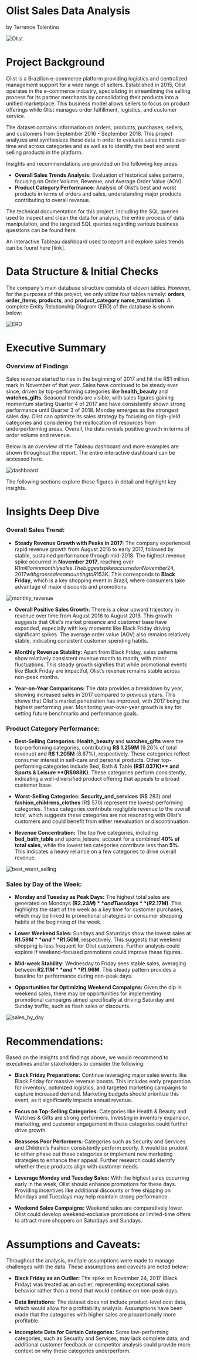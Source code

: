 # Olist Sales Data Analysis
by Terrence Tolentino

![Olist](images/olist.png)



# Project Background

Olist is a Brazilian e-commerce platform providing logistics and centralized management support for a wide range of sellers. Established in 2015, Olist operates in the e-commerce industry, specializing in streamlining the selling process for its partner merchants by consolidating their products into a unified marketplace. This business model allows sellers to focus on product offerings while Olist manages order fulfillment, logistics, and customer service.

The dataset contains information on orders, products, purchases, sellers, and customers from September 2016 - September 2018. This project analyzes and synthesizes these data in order to evaluate sales trends over time and across categories and as well as to identify the best and worst selling products in the platform.

Insights and recommendations are provided on the following key areas:
- **Overall Sales Trends Analysis:** Evaluation of historical sales patterns, focusing on Order Volume, Revenue, and Average Order Value (AOV). 
- **Product Category Performance:** Analysis of Olist’s best and worst products in
terms of orders and sales, understanding major products contributing to overall
revenue.

The technical documentation for this project, including the SQL queries used to inspect
and clean the data for analysis, the entire process of data manipulation, and the
targeted SQL queries regarding various business questions can be found here.

An interactive Tableau dashboard used to report and explore sales trends can be found here [link].



# Data Structure & Initial Checks

The company's main database structure consists of eleven tables. However, for the
purposes of this project, we only utilize four tables namely: **orders**, **order_items**,
**products**, and **product_category name_translation**. A complete Entity Relationship
Diagram (ERD) of the database is shown below:

![ERD](images/ERD.png)



# Executive Summary

### Overview of Findings

Sales revenue started to rise in the beginning of 2017 and hit the R$1 million mark in
November of that year. Sales have continued to be steady ever since, driven by
top-performing categories like **health_beauty** and **watches_gifts**. Seasonal trends are
visible, with sales figures gaining momentum starting Quarter 4 of 2017 and have
consistently shown strong performance until Quarter 3 of 2018. Monday emerges as the
strongest sales day. Olist can optimize its sales strategy by focusing on high-yield
categories and considering the reallocation of resources from underperforming areas.
Overall, the data reveals positive growth in terms of order volume and revenue.

Below is an overview of the Tableau dashboard and more examples are shown
throughout the report. The entire interactive dashboard can be accessed here.

![dashboard](images/dashboard.JPG)

The following sections explore these figures in detail and highlight key insights.



# Insights Deep Dive

### Overall Sales Trend:

* **Steady Revenue Growth with Peaks in 2017:** The company experienced rapid
revenue growth from August 2016 to early 2017, followed by stable, sustained
performance through mid-2018. The highest revenue spike occurred in
**November 2017**, reaching over R$1 million in monthly sales. The biggest spike
occurred on November 24, 2017 with gross sales amounting to R$153K. This
corresponds to **Black Friday**, which is a key shopping event in Brazil, where
consumers take advantage of major discounts and promotions.

![monthly_revenue](images/historical_monthly_revenue.png)
  
* **Overall Positive Sales Growth:** There is a clear upward trajectory in revenue
over time from August 2016 to August 2018. This growth suggests that Olist’s
market presence and customer base have expanded, especially with key
moments like Black Friday driving significant spikes. The average order value
(AOV) also remains relatively stable, indicating consistent customer spending
habits.
  
* **Monthly Revenue Stability:** Apart from Black Friday, sales patterns show
relatively consistent revenue month to month, with minor fluctuations. This steady
growth signifies that while promotional events like Black Friday are impactful,
Olist’s revenue remains stable across non-peak months.
  
* **Year-on-Year Comparisons:** The data provides a breakdown by year, showing
increased sales in 2017 compared to previous years. This shows that Olist's
market penetration has improved, with 2017 being the highest performing year.
Monitoring year-over-year growth is key for setting future benchmarks and
performance goals.



### Product Category Performance:

* **Best-Selling Categories:** **Health_beauty** and **watches_gifts** were the
top-performing categories, contributing **R$ 1.259M** (9.26% of total revenue) and
**R$ 1.205M** (8.87%), respectively. These categories reflect consumer interest in
self-care and personal products. Other top-performing categories include Bed,
Bath & Table **(R$1.037K)** and Sports & Leisure **(R$988K)**. These categories perform consistently, indicating a well-diversified product offering that appeals to
a broad customer base.
  
* **Worst-Selling Categories:** **Security_and_services** (R$ 283) and
**fashion_childrens_clothes** (R$ 570) represent the lowest-performing
categories. These categories contribute negligible revenue to the overall total,
which suggests these categories are not resonating with Olist’s customers and
could benefit from either reevaluation or discontinuation.
  
* **Revenue Concentration:** The top five categories, including **bed_bath_table** and
sports_leisure, account for a combined **40% of total sales**, while the lowest ten
categories contribute less than **5%**. This indicates a heavy reliance on a few
categories to drive overall revenue.

![best_worst_selling](images/best_worst_selling_products.JPG)



### Sales by Day of the Week:

* **Monday and Tuesday as Peak Days:** The highest total sales are generated on
Mondays **(R$2.23M)** and Tuesdays **(R$2.17M)**. This highlights the start of the
week as a key time for customer purchases, which may be linked to promotional
strategies or consumer shopping habits at the beginning of the week.
  
* **Lower Weekend Sales:** Sundays and Saturdays show the lowest sales at
**R$1.59M** and **R$1.50M**, respectively. This suggests that weekend shopping is
less frequent for Olist customers. Further analysis could explore if
weekend-focused promotions could improve these figures.
  
* **Mid-week Stability:** Wednesday to Friday sees stable sales, averaging between
**R$2.11M** and **R$1.96M**. This steady pattern provides a baseline for performance
during non-peak days.
  
* **Opportunities for Optimizing Weekend Campaigns:** Given the dip in weekend
sales, there may be opportunities for implementing promotional campaigns
aimed specifically at driving Saturday and Sunday traffic, such as flash sales or
discounts.

![sales_by_day](images/sales_by_day.JPG)



# Recommendations:

Based on the insights and findings above, we would recommend to executives and/or
stakeholders to consider the following:

* **Black Friday Preparations:** Continue leveraging major sales events like Black
Friday for massive revenue boosts. This includes early preparation for inventory,
optimized logistics, and targeted marketing campaigns to capture increased
demand. Marketing budgets should prioritize this event, as it significantly impacts
annual revenue.
  
* **Focus on Top-Selling Categories:** Categories like Health & Beauty and
Watches & Gifts are strong performers. Investing in inventory expansion,
marketing, and customer engagement in these categories could further drive
growth.
  
* **Reassess Poor Performers:** Categories such as Security and Services and
Children’s Fashion consistently perform poorly. It would be prudent to either
phase out these categories or implement new marketing strategies to enhance
their appeal. Further research could identify whether these products align with
customer needs.
  
* **Leverage Monday and Tuesday Sales:** With the highest sales occurring early in
the week, Olist should enhance promotions for these days. Providing incentives
like additional discounts or free shipping on Mondays and Tuesdays may help
maintain strong performance.
  
* **Weekend Sales Campaigns:** Weekend sales are comparatively lower. Olist
could develop weekend-exclusive promotions or limited-time offers to attract
more shoppers on Saturdays and Sundays.
  


# Assumptions and Caveats:

Throughout the analysis, multiple assumptions were made to manage challenges with the data. These assumptions and caveats are noted below:

* **Black Friday as an Outlier:** The spike on November 24, 2017 (Black Friday)
was treated as an outlier, representing exceptional sales behavior rather than a
trend that would continue on non-peak days.
  
* **Data limitations:** The dataset does not include product-level cost data, which
would allow for a profitability analysis. Assumptions have been made that the
categories with higher sales are proportionally more profitable.
  
* **Incomplete Data for Certain Categories:** Some low-performing categories,
such as Security and Services, may lack complete data, and additional customer
feedback or competitor analysis could provide more context on why these
categories underperform.
